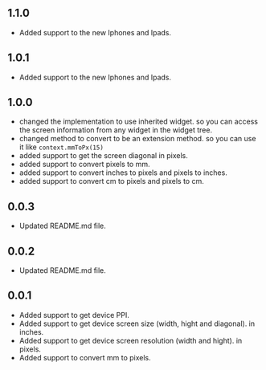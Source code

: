 ## 1.1.0
* Added support to the new Iphones and Ipads.

## 1.0.1
* Added support to the new Iphones and Ipads.


## 1.0.0
* changed the implementation to use inherited widget. so you can access the screen information from any widget in the widget tree.
* changed method to convert to be an extension method. so you can use it like `context.mmToPx(15)`
* added support to get the screen diagonal in pixels.
* added support to convert pixels to mm.
* added support to convert inches to pixels and pixels to inches.
* added support to convert cm to pixels and pixels to cm.




## 0.0.3

* Updated README.md file.

## 0.0.2

* Updated README.md file.

## 0.0.1

* Added support to get device PPI.
* Added support to get device screen size (width, hight and diagonal). in inches.
* Added support to get device screen resolution (width and hight). in pixels.
* Added support to convert mm to pixels.

